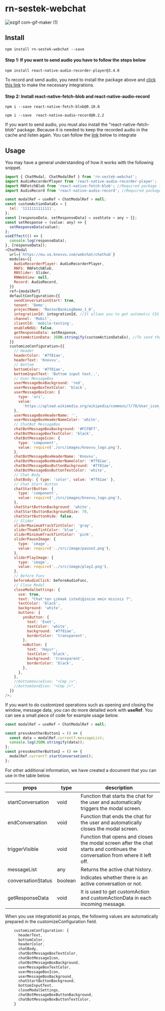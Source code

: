 # rn-sestek-webchat

![ezgif com-gif-maker (1)](https://user-images.githubusercontent.com/52356400/165738752-cd7f55a2-0c90-47b5-bad0-ad7b56cc2103.gif)

## Install

```
npm install rn-sestek-webchat --save
```

#### Step 1: If you want to send audio you have to follow the steps below

```
npm install react-native-audio-recorder-player@3.4.0
```

To record and send audio, you need to install the package above and [click this link](https://www.npmjs.com/package/react-native-audio-recorder-player) to make the necessary integrations.

#### Step 2: Install react-native-fetch-blob and react-native-audio-record

```
npm i --save react-native-fetch-blob@0.10.8
```

```
npm i --save  react-native-audio-record@0.2.2
```

If you want to send audio, you must also install the "react-native-fetch-blob" package. Because it is needed to keep the recorded audio in the cache and listen again.
You can follow the [link](https://www.npmjs.com/package/react-native-fetch-blob) below to integrate

## Usage

You may have a general understanding of how it works with the following snippet.

```javascript
import { ChatModal, ChatModalRef } from 'rn-sestek-webchat';
import AudioRecorderPlayer from 'react-native-audio-recorder-player';
import RNFetchBlob from 'react-native-fetch-blob'; //Required package to listen to audio files
import AudioRecord from 'react-native-audio-record'; //Required package to send audio files as waw

const modalRef = useRef < ChatModalRef > null;
const customActionDataEx = {
  tel: '1111111111111',
};
const [responseData, setResponseData] = useState < any > {};
const setResponse = (value: any) => {
  setResponseData(value);
};
useEffect(() => {
  console.log(responseData);
}, [responseData]);
<ChatModal
  url={`https://eu.va.knovvu.com/webchat/chathub`}
  modules={{
    AudioRecorderPlayer: AudioRecorderPlayer,
    RNFS: RNFetchBlob,
    RNSlider: Slider,
    RNWebView: null,
    Record: AudioRecord,
  }}
  ref={modalRef}
  defaultConfiguration={{
    sendConversationStart: true,
    tenant: 'Demo',
    projectName: 'MasterBankingDemo_1_0',
    integrationId: integrationId, //It allows you to get automatic CSS from the eu.va environment when the integrationId prop is sent.
    channel: 'Mobil',
    clientId: 'mobile-testing',
    enableNdUi: false,
    getResponseData: setResponse,
    customActionData: JSON.stringify(customActionDataEx), //To send the desired customActionData
  }}
  customizeConfiguration={{
    // Header
    headerColor: '#7f81ae',
    headerText: 'Knovvu',
    // Bottom
    bottomColor: '#7f81ae',
    bottomInputText: 'Bottom input text..',
    // User MessageBox
    userMessageBoxBackground: 'red',
    userMessageBoxTextColor: 'black',
    userMessageBoxIcon: {
      type: 'uri',
      value:
        'https://upload.wikimedia.org/wikipedia/commons/7/70/User_icon_BLACK-01.png',
    },
    userMessageBoxHeaderName: '',
    userMessageBoxHeaderNameColor: 'white',
    // ChatBot MessageBox
    chatBotMessageBoxBackground: '#FCFBF7',
    chatBotMessageBoxTextColor: 'black',
    chatBotMessageIcon: {
      type: 'component',
      value: require('./src/images/knovvu_logo.png'),
    },
    chatBotMessageBoxHeaderName: 'Knovvu',
    chatBotMessageBoxHeaderNameColor: '#7f81ae',
    chatBotMessageBoxButtonBackground: '#7f81ae',
    chatBotMessageBoxButtonTextColor: 'white',
    // Chat Body
    chatBody: { type: 'color', value: '#7f81ae' },
    // Chat Start Button
    chatStartButton: {
      type: 'component',
      value: require('./src/images/knovvu_logo.png'),
    },
    chatStartButtonBackground: 'white',
    chatStartButtonBackgroundSize: 70,
    chatStartButtonHide: false,
    // Slider
    sliderMaximumTrackTintColor: 'gray',
    sliderThumbTintColor: 'blue',
    sliderMinimumTrackTintColor: 'pink',
    sliderPauseImage: {
      type: 'image',
      value: require('../src/image/pause2.png'),
    },
    sliderPlayImage: {
      type: 'image',
      value: require('../src/image/play2.png'),
    },
    // Before Func
    beforeAudioClick: beforeAudioFunc,
    // Close Modal
    closeModalSettings: {
      use: true,
      text: "Chat'ten çıkmak istediğinize emin misiniz ?",
      textColor: 'black',
      background: 'white',
      buttons: {
        yesButton: {
          text: 'Evet',
          textColor: 'white',
          background: '#7f81ae',
          borderColor: 'transparent',
        },
        noButton: {
          text: 'Hayır',
          textColor: 'black',
          background: 'transparent',
          borderColor: 'black',
        },
      },
    },
    //bottomVoiceIcon: "<Cmp />",
    //bottomSendIcon: "<Cmp />",
  }}
/>;
```

If you want to do customized operations such as opening and closing the window, message data, you can do more detailed work with **useRef**.
You can see a small piece of code for example usage below.

```javascript
const modalRef = useRef < ChatModalRef > null;

const pressAnotherButton1 = () => {
  const data = modalRef.current?.messageList;
  console.log(JSON.stringify(data));
};
const pressAnotherButton2 = () => {
  modalRef.current?.startConversation();
};
```

For other additional information, we have created a document that you can use in the table below.

| props              | type    | description                                                                                                                  |
| ------------------ | ------- | ---------------------------------------------------------------------------------------------------------------------------- |
| startConversation  | void    | Function that starts the chat for the user and automatically triggers the modal screen.                                      |
| endConversation    | void    | Function that ends the chat for the user and automatically closes the modal screen.                                          |
| triggerVisible     | void    | Function that opens and closes the modal screen after the chat starts and continues the conversation from where it left off. |
| messageList        | any     | Returns the active chat history.                                                                                             |
| conversationStatus | boolean | Indicates whether there is an active conversation or not.                                                                    |
| getResponseData    | void    | It is used to get customAction and customActionData in each incoming message.                                                |


When you use integrationId as props, the following values are automatically prepared in the customizeConfiguration field.

```javascript
	customizeConfiguration: {
      headerText,
      bottomColor,
      headerColor,
      chatBody,
      chatBotMessageBoxTextColor,
      chatBotMessageIcon,
      chatBotMessageBoxBackground,
      userMessageBoxTextColor,
      userMessageBoxIcon,
      userMessageBoxBackground,
      chatStartButtonBackground,
      bottomInputText,
      closeModalSettings,
      chatBotMessageBoxButtonBackground,
      chatBotMessageBoxButtonTextColor,
    }
```
